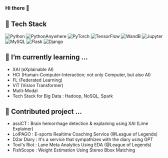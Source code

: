 ### Hi there 👋


## 🔭 Tech Stack
![Python](https://img.shields.io/badge/Python-3776AB?style=flat-square&logo=python&logoColor=white)
![PythonAnywhere](https://img.shields.io/badge/PythonAnywhere-FFD43B?style=flat-square&logo=python&logoColor=white)
![PyTorch](https://img.shields.io/badge/PyTorch-F26926?style=flat-square&logo=pytorch&logoColor=white)
![TensorFlow](https://img.shields.io/badge/TensorFlow-FF6F00?style=flat-square&logo=tensorflow&logoColor=white)
![WandB](https://img.shields.io/badge/WandB-yellow?style=flat-square&logo=weights-and-biases&logoColor=white)
![Jupyter](https://img.shields.io/badge/Jupyter-F37626?style=flat-square&logo=jupyter&logoColor=white)
![MySQL](https://img.shields.io/badge/MySQL-4479A1?style=flat-square&logo=mysql&logoColor=white)
![Flask](https://img.shields.io/badge/Flask-000000?style=flat-square&logo=flask&logoColor=white)
![Django](https://img.shields.io/badge/Django-092E20?style=flat-square&logo=django&logoColor=white)

## 🌱 I’m currently learning ...

  * XAI (eXplainable AI)
  * HCI (Human-Computer-Interaction; not only Computer, but also AI)
  * FL (Federated Learning)
  * ViT (Vision Transformer)
  * Multi-Modal
  * Tech Stack for Big Data : Hadoop, NoSQL, Spark

## 👯 Contributed project ...

  * assiCT : Brain hemorrhage detection & explaining using XAI (Lime Explainer)
  * LolPAGO : E-sports Realtime Coaching Service (@League of Legends)
  * D2ar Diary : It's a service that sympathizes with the diary using GPT
  * Tool's Riot : Lane Meta Analytics Using EDA (@League of Legends)
  * FishScope : Weight Estimation Using Stereo Bbox Matching
    
<!--
**hanueluni1106/hanueluni1106** is a ✨ _special_ ✨ repository because its `README.md` (this file) appears on your GitHub profile.

Here are some ideas to get you started:

- 🔭 I’m currently working on ...
- 🌱 I’m currently learning ...
- 👯 I’m looking to collaborate on ...
- 🤔 I’m looking for help with ...
- 💬 Ask me about ...
- 📫 How to reach me: ...
- 😄 Pronouns: ...
- ⚡ Fun fact: ...
-->
